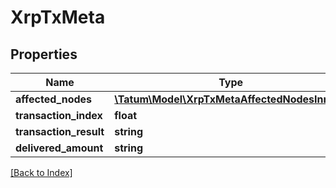 # XrpTxMeta

## Properties

Name | Type | Description | Notes
------------ | ------------- | ------------- | -------------
**affected_nodes** | [**\Tatum\Model\XrpTxMetaAffectedNodesInner[]**](XrpTxMetaAffectedNodesInner.md) |  | [optional]
**transaction_index** | **float** |  | [optional]
**transaction_result** | **string** |  | [optional]
**delivered_amount** | **string** |  | [optional]

[[Back to Index]](../index.md)
